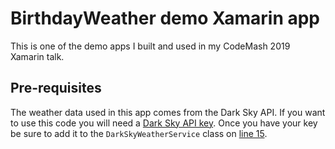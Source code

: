 # BirthdayWeather demo Xamarin app
This is one of the demo apps I built and used in my CodeMash 2019 Xamarin talk. 

## Pre-requisites
The weather data used in this app comes from the Dark Sky API. If you want to use this code you will need a [Dark Sky API key](https://darksky.net/dev). Once you have your key be sure to add it to the `DarkSkyWeatherService` class on [line 15](https://github.com/edsnider/birthdayweather-app/blob/master/BirthdayWeather/BirthdayWeather/Services/DarkSkyWeatherService.cs#L15).

